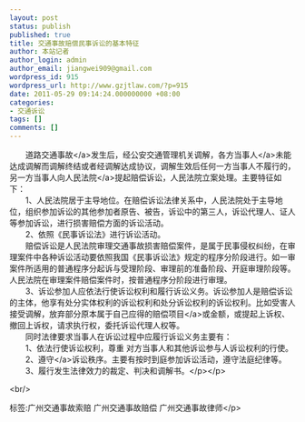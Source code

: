```yaml
---
layout: post
status: publish
published: true
title: 交通事故赔偿民事诉讼的基本特征
author: 本站记者
author_login: admin
author_email: jiangwei909@gmail.com
wordpress_id: 915
wordpress_url: http://www.gzjtlaw.com/?p=915
date: 2011-05-29 09:14:24.000000000 +08:00
categories:
- 交通诉讼
tags: []
comments: []
---
```

<p><p>　　道路<a>交通事故<&#47;a>发生后，经公安交通管理机关调解，各方<a>当事人<&#47;a>未能达成调解而调解终结或者经调解达成协议，调解生效后任何一方当事人不履行的，另一方当事人向<a>人民法院<&#47;a>提起赔偿诉讼，人民法院立案处理。主要特征如下： <br>　　1、人民法院居于主导地位。在赔偿诉讼法律关系中，人民法院处于主导地位，组织参加诉讼的其他参加者原告、被告，诉讼中的第三人，诉讼代理人、证人等参加诉讼，进行损害赔偿方面的诉讼活动。 <br>　　2、依照《民事诉讼法》进行诉讼活动。 <br>　　赔偿诉讼是人民法院审理交通事故损害赔偿案件，是属于民事侵权纠纷，在审理案件中各种诉讼活动要依照我国《民事诉讼法》规定的程序分阶段进行。如一审案件所适用的普通程序分起诉与受理阶段、审理前的准备阶段、开庭审理阶段等。人民法院在审理案件赔偿案件时，按普通程序分阶段进行审理。 <br>　　3、诉讼参加人应依法行使诉讼权利和履行诉讼义务。诉讼参加人是赔偿诉讼的主体，他享有处分实体权利的诉讼权利和处分诉讼权利的诉讼权利。比如受害人接受调解，放弃部分原本属于自己应得的<a>赔偿项目<&#47;a>或金额，或提起上诉权、撤回上诉权，请求执行权，委托诉讼代理人权等。 <br>　　同时法律要求当事人在诉讼过程中应履行诉讼义务主要有： <br>　　1、依法行使诉讼权利，尊重 对方当事人和其他诉讼参与人诉讼权利的行使。 <br>　　2、<a>遵守<&#47;a>诉讼秩序。主要有按时到庭参加诉讼活动，遵守法庭纪律等。 <br>　　3、履行发生法律效力的裁定、判决和调解书。<&#47;p><&#47;p><br&#47;><p>标签:广州交通事故索赔 广州交通事故赔偿 广州交通事故律师<&#47;p>
